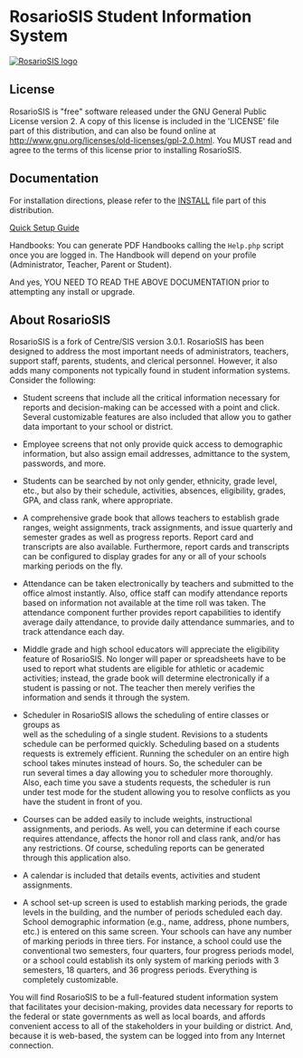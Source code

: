 RosarioSIS Student Information System
=====================================

[![RosarioSIS logo](https://www.rosariosis.org/wp-content/uploads/2013/02/rosariosis_logo2half.png)](https://www.rosariosis.org)

License
-------

RosarioSIS is "free" software released under the GNU General Public License version 2.
A copy of this license is included in the 'LICENSE' file part of this distribution, and
can also be found online at http://www.gnu.org/licenses/old-licenses/gpl-2.0.html.
You MUST read and agree to the terms of this license prior to installing RosarioSIS.


Documentation
-------------

For installation directions, please refer to the [INSTALL](https://github.com/francoisjacquet/rosariosis/blob/mobile/INSTALL) file part of this distribution.

[Quick Setup Guide](https://github.com/francoisjacquet/rosariosis/wiki/Quick-Setup-Guide)

Handbooks:
You can generate PDF Handbooks calling the `Help.php` script once you are logged in. The 
Handbook will depend on your profile (Administrator, Teacher, Parent or Student).

And yes, YOU NEED TO READ THE ABOVE DOCUMENTATION prior to attempting any install or upgrade.


About RosarioSIS
----------------

RosarioSIS is a fork of Centre/SIS version 3.0.1.
RosarioSIS has been designed to address the most important needs of administrators, 
teachers, support staff, parents, students, and clerical personnel. However, it 
also adds many components not typically found in student information systems. 
Consider the following:

* Student screens that include all the critical information necessary for 
	reports and decision-making can be accessed with a point and click. 
	Several customizable features are also included that allow you to gather 
	data important to your school or district.

*  Employee screens that not only provide quick access to demographic 
	information, but also assign email addresses, admittance to the system, 
	passwords, and more.

* Students can be searched by not only gender, ethnicity, grade level, etc., 
	but also by their schedule, activities, absences, eligibility, grades, 
	GPA, and class rank, where appropriate.

* A comprehensive grade book that allows teachers to establish grade ranges, 
	weight assignments, track assignments, and issue quarterly and semester 
	grades as well as progress reports. Report card and transcripts are also 
	available.  Furthermore, report cards and transcripts can be configured 
	to display grades for any or all of your schools marking periods on 
	the fly.

* Attendance can be taken electronically by teachers and submitted to the 
	office almost instantly. Also, office staff can modify attendance 
	reports based on information not available at the time roll was taken. 
	The attendance component further provides report capabilities to 
	identify average daily attendance, to provide daily attendance 
	summaries, and to track attendance each day.

* Middle grade and high school educators will appreciate the eligibility 
	feature of RosarioSIS. No longer will paper or spreadsheets have to be used 
	to report what students are eligible for athletic or academic 
	activities; instead, the grade book will determine electronically if a 
	student is passing or not. The teacher then merely verifies the 
	information and sends it through the system.

* Scheduler in RosarioSIS allows the scheduling of entire classes or groups as 	
	well as the scheduling of a single student. Revisions to a students 
	schedule can be performed quickly.  Scheduling based on a students 
	requests is extremely efficient.  Running the scheduler on an entire 
	high school takes minutes instead of hours.  So, the scheduler can be 	
	run several times a day allowing you to scheduler more thoroughly.  
	Also, each time you save a students requests, the scheduler is run 	
	under test mode for the student allowing you to resolve conflicts as 
	you have the student in front of you.

* Courses can be added easily to include weights, instructional assignments, 
	and periods. As well, you can determine if each course requires 
	attendance, affects the honor roll and class rank, and/or has any 
	restrictions. Of course, scheduling reports can be generated through 
	this application also.

* A calendar is included that details events, activities and student 
	assignments.

* A school set-up screen is used to establish marking periods, the grade 
	levels in the building, and the number of periods scheduled each day. 
	School demographic information (e.g., name, address, phone numbers, 
	etc.) is entered on this same screen.  Your schools can have any number 
	of marking periods in three tiers.  For instance, a school could use the 
	conventional two semesters, four quarters, four progress periods model, 
	or a school could establish its only system of marking periods with 3 
	semesters, 18 quarters, and 36 progress periods.  Everything is 
	completely customizable.

You will find RosarioSIS to be a full-featured student information system that 
facilitates your decision-making, provides data necessary for reports to the 
federal or state governments as well as local boards, and affords convenient 
access to all of the stakeholders in your building or district. And, because it 
is web-based, the system can be logged into from any Internet connection.
